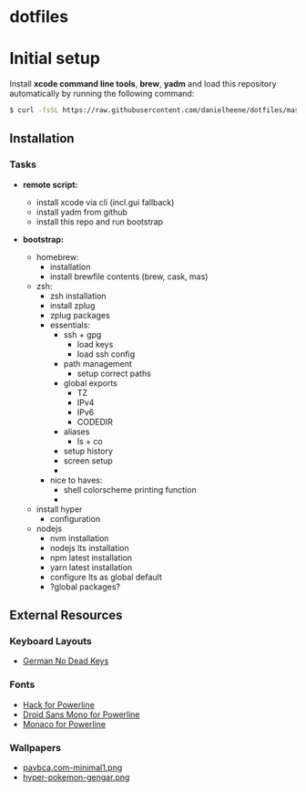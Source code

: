 # dotfiles 

# Initial setup
Install __xcode command line tools__, __brew__, __yadm__ and load this repository automatically by running the following command:

```bash
$ curl -fsSL https://raw.githubusercontent.com/danielheene/dotfiles/master/.dotfiles/install | bash
```



## Installation



### Tasks
- __remote script:__
  - install xcode via cli (incl.gui fallback)
  - install yadm from github
  - install this repo and run bootstrap

- __bootstrap:__
  - homebrew:
    - installation
    - install brewfile contents (brew, cask, mas)
  - zsh:
    - zsh installation
    - install zplug
    - zplug packages
    - essentials:
      - ssh + gpg
        - load keys
        - load ssh config
      - path management
        - setup correct paths
      - global exports
        - TZ
        - IPv4
        - IPv6
        - CODEDIR
      - aliases
        - ls + co
      - setup history
      - screen setup
      - 
    - nice to haves:
      - shell colorscheme printing function
      - 
  - install hyper 
    - configuration
  - nodejs
    - nvm installation
    - nodejs lts installation
    - npm latest installation
    - yarn latest installation
    - configure lts as global default
    - ?global packages?




## External Resources

### Keyboard Layouts
- [German No Dead Keys](https://github.com/sebroeder/osx-keyboard-layout-german-no-deadkeys)

### Fonts
- [Hack for Powerline](https://github.com/source-foundry/Hack)
- [Droid Sans Mono for Powerline](https://github.com/powerline/fonts)
- [Monaco for Powerline](https://gist.github.com/epegzz/1634235/fe5100a91157c5d0f0c8b7b6dedd126c6396ae19)

### Wallpapers
- [pavbca.com-minimal1.png](http://pavbca.com/walls/minimalist-wallpapers)
- [hyper-pokemon-gengar.png](https://github.com/klaussinani/hyper-pokemon)

